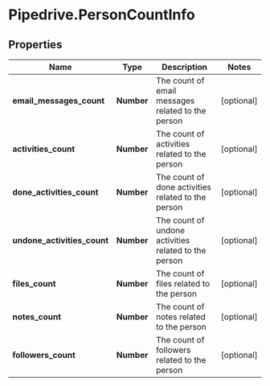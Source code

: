 # Pipedrive.PersonCountInfo

## Properties

Name | Type | Description | Notes
------------ | ------------- | ------------- | -------------
**email_messages_count** | **Number** | The count of email messages related to the person | [optional] 
**activities_count** | **Number** | The count of activities related to the person | [optional] 
**done_activities_count** | **Number** | The count of done activities related to the person | [optional] 
**undone_activities_count** | **Number** | The count of undone activities related to the person | [optional] 
**files_count** | **Number** | The count of files related to the person | [optional] 
**notes_count** | **Number** | The count of notes related to the person | [optional] 
**followers_count** | **Number** | The count of followers related to the person | [optional] 


